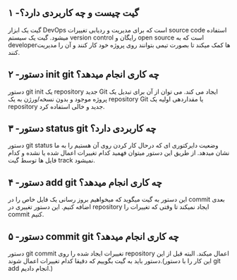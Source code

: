## ۱ -گیت چیست و چه کاربردی دارد؟
گیت یک ابزار DevOps است که برای مدیریت و ردیابی تغییرات source code  استفاده میشود.
گیت یک سیستم version control رایگان و open source است که به developerها کمک میکند تا بصورت تیمی بتوانند روی پروژه خود کار کنند و آن را مدیریت کنند.

## ۲ -دستور init git چه کاری انجام میدهد؟

دستور git init یک repository جدید Git ایجاد می کند. می توان از آن برای تبدیل یک پروژه موجود و بدون نسخه/ورژن به یک repository Git یا مقداردهی اولیه یک repository جدید و خالی استفاده کرد.

## ۳ -دستور status git چه کاربردی دارد؟
دستور git status وضعیت دایرکتوری ای که درحال کار کردن روی آن هستیم را به ما نشان میدهد. از طریق این دستور میتوان فهمید کدام تغییرات اعمال شده یا نشده و کدام فایل ها توسط گیت track نمیشود.

## ۴ -دستور add git چه کاری انجام میدهد؟
این دستور به گیت میگوید که میخواهیم بروز رسانی یک فایل خاص را در commit بعدی اضافه کنیم. این دستور تغییری در repository ایجاد نمیکند تا وقتی که تغییرات را commit  کنیم.

## ۵ -دستور commit git چه کاری انجام میدهد؟
دستور git commit تغییرات ایجاد شده را روی repository اعمال میکند. البته قبل از این دستور باید به گیت بگوییم که دقیقا کدام تغییرات اعمال شوند.(این کار را با دستور git add انجام دادیم.)
